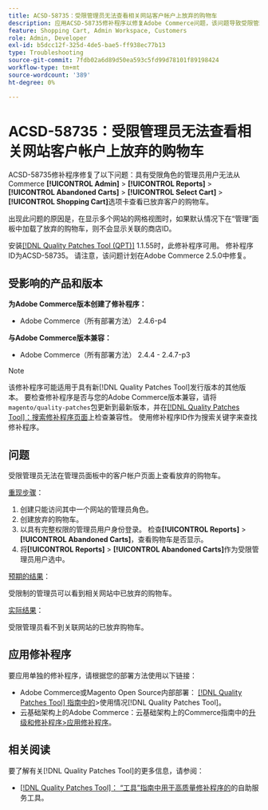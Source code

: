 ```yaml
---
title: ACSD-58735：受限管理员无法查看相关网站客户帐户上放弃的购物车
description: 应用ACSD-58735修补程序以修复Adobe Commerce问题，该问题导致受限管理员无法在关联网站的Commerce管理员中查看客户帐户页面上的放弃的购物车。
feature: Shopping Cart, Admin Workspace, Customers
role: Admin, Developer
exl-id: b5dcc12f-325d-4de5-bae5-ff938ec77b13
type: Troubleshooting
source-git-commit: 7fdb02a6d89d50ea593c5fd99d78101f89198424
workflow-type: tm+mt
source-wordcount: '389'
ht-degree: 0%

---
```


# ACSD-58735：受限管理员无法查看相关网站客户帐户上放弃的购物车

ACSD-58735修补程序修复了以下问题：具有受限角色的管理员用户无法从Commerce **[!UICONTROL Admin]** > **[!UICONTROL Reports]** > **[!UICONTROL Abandoned Carts]** > **[!UICONTROL Select Cart]** > **[!UICONTROL Shopping Cart]**&#x200B;选项卡查看已放弃客户的购物车。

出现此问题的原因是，在显示多个网站的网格视图时，如果默认情况下在“管理”面板中加载了放弃的购物车，则不会显示关联的商店ID。

安装[[!DNL Quality Patches Tool (QPT)]](/help/tools/quality-patches-tool/quality-patches-tool-to-self-serve-quality-patches.md) 1.1.55时，此修补程序可用。 修补程序ID为ACSD-58735。 请注意，该问题计划在Adobe Commerce 2.5.0中修复。

## 受影响的产品和版本

**为Adobe Commerce版本创建了修补程序：**

* Adobe Commerce（所有部署方法） 2.4.6-p4

**与Adobe Commerce版本兼容：**

* Adobe Commerce（所有部署方法） 2.4.4 - 2.4.7-p3

>[!NOTE]
>
>该修补程序可能适用于具有新[!DNL Quality Patches Tool]发行版本的其他版本。 要检查修补程序是否与您的Adobe Commerce版本兼容，请将`magento/quality-patches`包更新到最新版本，并在[[!DNL Quality Patches Tool]：搜索修补程序页面](https://experienceleague.adobe.com/tools/commerce-quality-patches/index.html?lang=zh-Hans)上检查兼容性。 使用修补程序ID作为搜索关键字来查找修补程序。

## 问题

受限管理员无法在管理员面板中的客户帐户页面上查看放弃的购物车。

<u>重现步骤</u>：

1. 创建只能访问其中一个网站的管理员角色。
1. 创建放弃的购物车。
1. 以具有完整权限的管理员用户身份登录。 检查&#x200B;**[!UICONTROL Reports]** > **[!UICONTROL Abandoned Carts]**，查看购物车是否显示。
1. 将&#x200B;**[!UICONTROL Reports]** > **[!UICONTROL Abandoned Carts]**&#x200B;作为受限管理员用户选中。

<u>预期的结果</u>：

受限制的管理员可以看到相关网站中已放弃的购物车。

<u>实际结果</u>：

受限管理员看不到关联网站的已放弃购物车。

## 应用修补程序

要应用单独的修补程序，请根据您的部署方法使用以下链接：

* Adobe Commerce或Magento Open Source内部部署： [[!DNL Quality Patches Tool] 指南中的](/help/tools/quality-patches-tool/usage.md)>使用情况[!DNL Quality Patches Tool]。
* 云基础架构上的Adobe Commerce：云基础架构上的Commerce指南中的[升级和修补程序>应用修补程序](https://experienceleague.adobe.com/docs/commerce-cloud-service/user-guide/develop/upgrade/apply-patches.html?lang=zh-Hans)。

## 相关阅读

要了解有关[!DNL Quality Patches Tool]的更多信息，请参阅：

* [[!DNL Quality Patches Tool]： “工具”指南中用于高质量修补程序的](/help/tools/quality-patches-tool/quality-patches-tool-to-self-serve-quality-patches.md)的自助服务工具。
